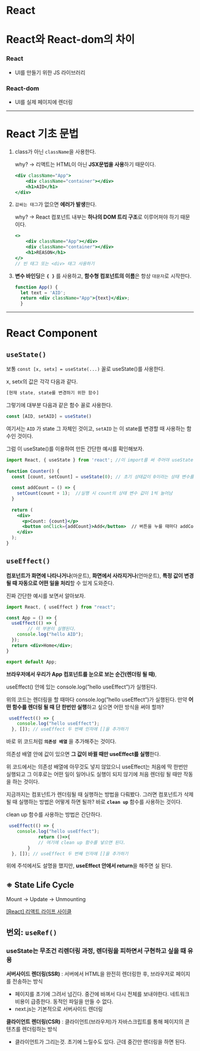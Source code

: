 # React

# React와 React-dom의 차이

### React

- UI를 만들기 위한 JS 라이브러리

### React-dom

- UI를 실제 페이지에 렌더링

---

# React 기초 문법

1. class가 아닌 `className`을 사용한다.
    
    why? → 리액트는 HTML이 아닌 **JSX문법을 사용**하기 때문이다.
    
    ```jsx
    <div className="App">
      	<div className="container"></div>
    	<h1>AID</h1>
    </div>
    ```
    
2. `감싸는 태그`가 없으면 **에러가 발생**한다.
    
    why? → React 컴포넌트 내부는 **하나의 DOM 트리 구조**로 이루어져야 하기 때문이다.
    
    ```jsx
    <> 
    	<div className="App"></div>
    	<div className="container"></div>
    	<h1>REASON</h1>
    </> 
    // 빈 태그 또는 <div> 태그 사용하기
    ```
    

1. **변수 바인딩**은 **`{ }`** 를 사용하고, **함수형 컴포넌트의 이름**은 항상 `대문자`로 시작한다.
    
    ```jsx
    function App() {
      let text = 'AID';
      return <div className="App">{text}</div>;
      }
    ```
    

---

# React Component

## `useState()`

보통 `const [x, setx] = useState(...)` 꼴로 useState()를 사용한다.

x, setx의 값은 각각 다음과 같다.

```jsx
[현재 state, state를 변경하기 위한 함수]
```

그렇기에 대부분 다음과 같은 함수 꼴로 사용한다.

```jsx
const [AID, setAID] = useState()
```

여기서는 `AID` 가 state 그 자체인 것이고, `setAID` 는 이 state를 변경할 때 사용하는 함수인 것이다.

그럼 이 useState()를 이용하여 만든 간단한 예시를 확인해보자.

```jsx
import React, { useState } from 'react'; //이 import를 써 주어야 useState 함수 사용이 가
 
function Counter() {
  const [count, setCount] = useState(0); // 초기 상태값이 0이라는 상태 변수를 생성
 
  const addCount = () => {
    setCount(count + 1);  //실행 시 count의 상태 변수 값이 1씩 늘어남
  }
 
  return (
    <div>
      <p>Count: {count}</p>
      <button onClick={addCount}>Add</button>  // 버튼을 누를 때마다 addCount 실행
    </div>
  );
}
```

## `useEffect()`

**컴포넌트가 화면에 나타나거나**(마운트), **화면에서 사라지거나**(언마운트), **특정 값이 변경될 때 자동으로 어떤 일을 처리**할 수 있게 도와준다.

진짜 간단한 예시를 보면서 알아보자.

```jsx
import React, { useEffect } from "react";

const App = () => {
  useEffect(() => {
		// 이 부분이 실행된다.
    console.log("hello AID");
  });
  return <div>Home</div>;
}

export default App;
```

**브라우저에서 우리가 App 컴포넌트를 눈으로 보는 순간(렌더링 될 때)**,

useEffect() 안에 있는 console.log(”hello useEffect”)가 실행된다. 

위의 코드는 렌더링을 할 때마다 console.log(”hello useEffect”)가 실행된다. 만약 **어떤 함수를 렌더링 될 때 단 한번만 실행**하고 싶으면 어떤 방식을 써야 할까?

```jsx
 useEffect(() => {
    console.log("hello useEffect");
  }, []); // useEffect 두 번째 인자에 []을 추가하기
```

바로 위 코드처럼 **`의존성 배열`** 을 추가해주는 것이다.

의존성 배열 안에 값이 있으면 **그 값이 바뀔 때만 useEffect를 실행**한다.

위 코드에서는 의존성 배열에 아무것도 넣지 않았으니 useEffect는 처음에 딱 한번만 실행되고 그 이후로는 어떤 일이 일어나도 실행이 되지 않기에 처음 렌더링 될 때만 작동을 하는 것이다.

지금까지는 컴포넌트가 렌더링될 때 실행하는 방법을 다뤄봤다. 그러면 컴포넌트가 삭제될 때 실행하는 방법은 어떻게 하면 될까? 바로 **`clean up`** 함수를 사용하는 것이다.

clean up 함수를 사용하는 방법은 간단하다.

```jsx
 useEffect(() => {
    console.log("hello useEffect");
    		return ()=>{
			// 여기에 clean up 함수를 넣으면 된다.
		}
  }, []); // useEffect 두 번째 인자에 []을 추가하기
```

위에 주석에서도 설명을 했지만, **useEffect 안에서 return**을 해주면 실 된다.

## ※ State Life Cycle

Mount → Update → Unmounting

[[React] 리액트 라이프 사이클](https://velog.io/@remon/React-리액트-라이프-사이클)

## 번외: `useRef()`

### useState는 무조건 리렌더링 과정, 렌더링을 피하면서 구현하고 싶을 때 유용

**서버사이드 렌더링(SSR)**  : 서버에서 HTML을 완전히 렌더링한 후, 브라우저로 페이지를 전송하는 방식

- 페이지를 초기에 그려서 넘긴다. 중간에 바껴서 다시 전체를 보내야한다. 네트워크 비용이 급증한다. 동적인 파일을 만들 수 없다.
- next.js는 기본적으로 서버사이드 렌더링

**클라이언트 렌더링(CSR)** : 클라이언트(브라우저)가 자바스크립트를 통해 페이지의 콘텐츠를 렌더링하는 방식

- 클라이언트가 그리는것. 초기에 느릴수도 있다. 근데 중간만 렌더링을 하면 된다.